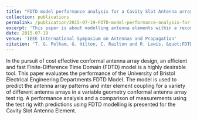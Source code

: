 ```yaml
---
title: "FDTD model performance analysis for a Cavity Slot Antenna array in a variable geometry conformal test rig"
collection: publications
permalink: /publication/2015-07-19-FDTD-model-performance-analysis-for-a-Cavity-Slot-Antenna-array-in-a-variable-geometry-conformal-test-rig
excerpt: 'This paper is about modelling antenna elements within a reconfigurable conformal framework, with reference to measurements of the same'
date: 2015-07-19
venue: 'IEEE International Symposium on Antennas and Propagation'
citation: 'T. G. Pelham, G. Hilton, C. Railton and R. Lewis, &quot;FDTD model performance analysis for a Cavity Slot Antenna array in a variable geometry conformal test rig,&quot; 2015 IEEE International Symposium on Antennas and Propagation & USNC/URSI National Radio Science Meeting, Vancouver, BC, 2015, pp. 1836-1837, doi: 10.1109/APS.2015.7305307.'
---
```

In the pursuit of cost effective conformal antenna array design, an efficient and fast Finite-Difference Time Domain (FDTD) model is a highly desirable tool. This paper evaluates the performance of the University of Bristol Electrical Engineering Departments FDTD Model. The model is used to predict the antenna array patterns and inter element coupling for a variety of different antenna arrays in a variable geometry conformal antenna array test rig. A performance analysis and a comparison of measurements using the test rig with predictions using FDTD modelling is presented for the Cavity Slot Antenna Element.
